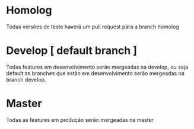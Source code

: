# Homolog
  Todas versões de teste haverá um pull request para a branch homolog
  
# Develop [ default branch ]
  Todas features em desenvolvimento serão mergeadas na develop, ou seja default as branches que estão em desenvolvimento serão mergeadas na branch develop.
  
# Master
  Todas as features em produção serão mergeadas na master
